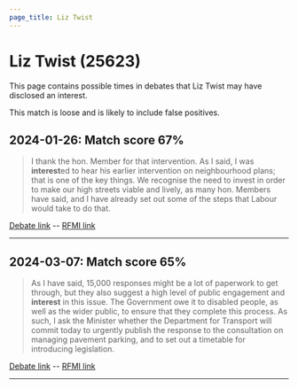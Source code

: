 ```yaml
---
page_title: Liz Twist
---
```


# Liz Twist  (25623)

This page contains possible times in debates that Liz Twist may have disclosed an interest.

This match is loose and is likely to include false positives. 



## 2024-01-26: Match score 67%

>I thank the hon. Member for that intervention. As I said, I was **interest**ed to hear his earlier intervention on neighbourhood plans; that is one of the key things. We recognise the need to invest in order to make our high streets viable and lively, as many hon. Members have said, and I have already set out some of the steps that Labour would take to do that.

[Debate link](https://www.theyworkforyou.com/debates/?id=2024-01-26d.549.1)  --  [RFMI link](https://www.theyworkforyou.com/mp/25623/register)


---



## 2024-03-07: Match score 65%

>As I have said, 15,000 responses might be a lot of paperwork to get through, but they also suggest a high level of public engagement and **interest** in this issue. The Government owe it to disabled people, as well as the wider public, to ensure that they complete this process. As such, I ask the Minister whether the Department for Transport will commit today to urgently publish the response to the consultation on managing pavement parking, and to set out a timetable for introducing legislation.

[Debate link](https://www.theyworkforyou.com/debates/?id=2024-03-07c.1070.1)  --  [RFMI link](https://www.theyworkforyou.com/mp/25623/register)


---

